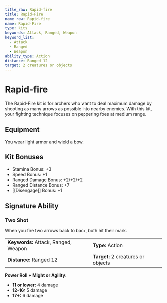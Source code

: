 ```yaml
---
title_raw: Rapid-fire
title: Rapid-Fire
name_raw: Rapid-fire
name: Rapid-Fire
type: kits
keywords: Attack, Ranged, Weapon
keyword_list:
  - Attack
  - Ranged
  - Weapon
ability_type: Action
distance: Ranged 12
target: 2 creatures or objects
---
```


# Rapid-fire

The Rapid-Fire kit is for archers who want to deal maximum damage by shooting as many arrows as possible into nearby enemies. With this kit, your fighting technique focuses on peppering foes at medium range.

## Equipment

You wear light armor and wield a bow.

## Kit Bonuses

- Stamina Bonus: +3
- Speed Bonus: +1
- Ranged Damage Bonus: +2/+2/+2
- Ranged Distance Bonus: +7
- [[Disengage]] Bonus: +1

## Signature Ability

### Two Shot

When you fire two arrows back to back, both hit their mark.

|                                      |                                    |
| :----------------------------------- | :--------------------------------- |
| **Keywords:** Attack, Ranged, Weapon | **Type:** Action                   |
| **Distance:** Ranged 12              | **Target:** 2 creatures or objects |

**Power Roll + Might or Agility:**

- **11 or lower:** 4 damage
- **12-16:** 5 damage
- **17+:** 6 damage
